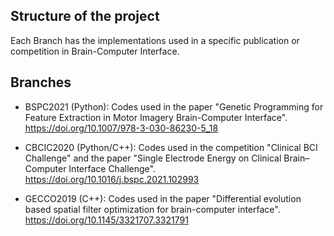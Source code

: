 Structure of the project
--------------------------------------------------------------------
Each Branch has the implementations used in a specific publication
or competition in Brain-Computer Interface.


Branches
--------------------------------------------------------------------

- BSPC2021 (Python): Codes used in the paper "Genetic Programming 
for Feature Extraction in Motor Imagery Brain-Computer Interface".
https://doi.org/10.1007/978-3-030-86230-5_18

- CBCIC2020 (Python/C++): Codes used in the competition "Clinical
BCI Challenge" and the paper "Single Electrode Energy on Clinical 
Brain–Computer Interface Challenge". 
https://doi.org/10.1016/j.bspc.2021.102993

- GECCO2019 (C++): Codes used in the paper "Differential evolution 
based spatial filter optimization for brain-computer interface". 
https://doi.org/10.1145/3321707.3321791
